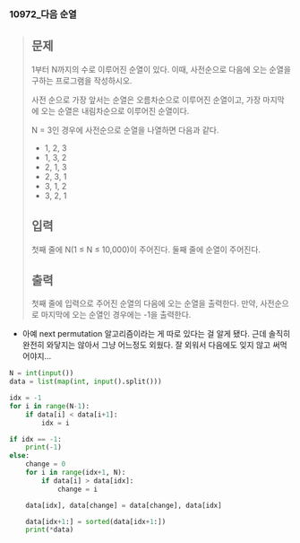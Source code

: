 ### 10972_다음 순열

> ## 문제
>
> 1부터 N까지의 수로 이루어진 순열이 있다. 이때, 사전순으로 다음에 오는 순열을 구하는 프로그램을 작성하시오.
>
> 사전 순으로 가장 앞서는 순열은 오름차순으로 이루어진 순열이고, 가장 마지막에 오는 순열은 내림차순으로 이루어진 순열이다.
>
> N = 3인 경우에 사전순으로 순열을 나열하면 다음과 같다.
>
> - 1, 2, 3
> - 1, 3, 2
> - 2, 1, 3
> - 2, 3, 1
> - 3, 1, 2
> - 3, 2, 1
>
> ## 입력
>
> 첫째 줄에 N(1 ≤ N ≤ 10,000)이 주어진다. 둘째 줄에 순열이 주어진다.
>
> ## 출력
>
> 첫째 줄에 입력으로 주어진 순열의 다음에 오는 순열을 출력한다. 만약, 사전순으로 마지막에 오는 순열인 경우에는 -1을 출력한다.



- 아예 next permutation 알고리즘이라는 게 따로 있다는 걸 알게 됐다. 근데 솔직히 완전히 와닿지는 않아서 그냥 어느정도 외웠다. 잘 외워서 다음에도 잊지 않고 써먹어야지...

```python
N = int(input())
data = list(map(int, input().split()))

idx = -1
for i in range(N-1):
    if data[i] < data[i+1]:
        idx = i

if idx == -1:
    print(-1)
else:
    change = 0
    for i in range(idx+1, N):
        if data[i] > data[idx]:
            change = i

    data[idx], data[change] = data[change], data[idx]

    data[idx+1:] = sorted(data[idx+1:])
    print(*data)
```

